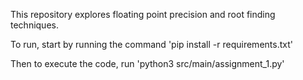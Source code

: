 This repository explores floating point precision and root finding techniques.

To run, start by running the command 'pip install -r requirements.txt'

Then to execute the code, run 'python3 src/main/assignment_1.py'
